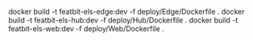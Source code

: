 docker build -t featbit-els-edge:dev  -f deploy/Edge/Dockerfile .
docker build -t featbit-els-hub:dev  -f deploy/Hub/Dockerfile .
docker build -t featbit-els-web:dev  -f deploy/Web/Dockerfile .